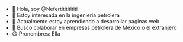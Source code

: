 - 👋 Hola, soy @Nefertitititititi
- 👀 Estoy interesada en la ingenieria petrolera 
- 🌱 Actualmente estoy aprendiendo a desarrollar paginas web
- 💞️ Busco colaborar en empresas petrolera de México o el extranjero
- 😄 Pronombres:  Ella


<!---
Nefertitititititi/Nefertitititititi is a ✨ special ✨ repository because its `README.md` (this file) appears on your GitHub profile.
You can click the Preview link to take a look at your changes.
--->
